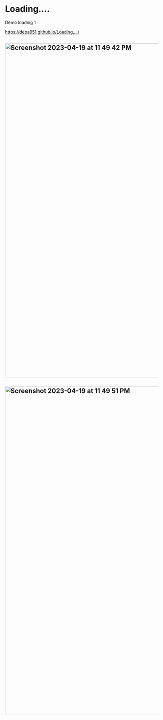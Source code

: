 # Loading....
Demo loading 1

https://deba951.github.io/Loading..../


## <img width="1098" alt="Screenshot 2023-04-19 at 11 49 42 PM" src="https://user-images.githubusercontent.com/83878346/233165708-1ac905b6-aa09-4c0b-8072-67b745db65cc.png">
## <img width="1080" alt="Screenshot 2023-04-19 at 11 49 51 PM" src="https://user-images.githubusercontent.com/83878346/233165675-57fc0db5-2a22-4ed9-bdb9-d6bd99365812.png">
